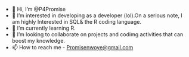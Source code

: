 - 👋 Hi, I’m @P4Promise
- 👀 I’m interested in developing as a developer (lol).On a serious note, I am highly Interested in SQL& the R coding language.
- 🌱 I’m currently learning R.
- 💞️ I’m looking to collaborate on projects and codimg activities that can boost my knowledge.
- 📫 How to reach me - Promisenwoye@gmail.com

<!---
P4Promise/P4Promise is a ✨ special ✨ repository because its `README.md` (this file) appears on your GitHub profile.
You can click the Preview link to take a look at your changes.
--->
